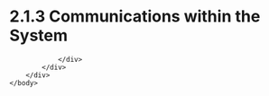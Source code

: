 <html dir="LTR" xmlns:mshelp="http://msdn.microsoft.com/mshelp" xmlns:ddue="http://ddue.schemas.microsoft.com/authoring/2003/5" xmlns:xlink="http://www.w3.org/1999/xlink" xmlns:tool="http://www.microsoft.com/tooltip">
    <head>
        <meta http-equiv="Content-Type" content="text/html; CHARSET=utf-8"></meta>
        <meta name="save" content="history"></meta>
        <title>2.1.3 Communications within the System</title>
        <xml>
            <mshelp:toctitle title="2.1.3 Communications within the System"></mshelp:toctitle>
            <mshelp:rltitle title="[MS-OXPROTO]: Communications within the System"></mshelp:rltitle>
            <mshelp:keyword index="A" term="75038d71-2262-410e-8b4a-6cae139255e2"></mshelp:keyword>
            <mshelp:attr name="DCSext.ContentType" value="open specification"></mshelp:attr>
            <mshelp:attr name="AssetID" value="75038d71-2262-410e-8b4a-6cae139255e2"></mshelp:attr>
            <mshelp:attr name="TopicType" value="kbRef"></mshelp:attr>
            <mshelp:attr name="DCSext.Title" value="[MS-OXPROTO]: Communications within the System" />
        </xml>
    </head>
    <body>
        <div id="header">
            <h1 class="heading">2.1.3 Communications within the System</h1>
        </div>
        <div id="mainSection">
            <div id="mainBody">
                <div id="allHistory" class="saveHistory"></div>
                <div id="sectionSection0" class="section" name="collapseableSection">
                    


                </div>
            </div>
        </div>
    </body>
</html>